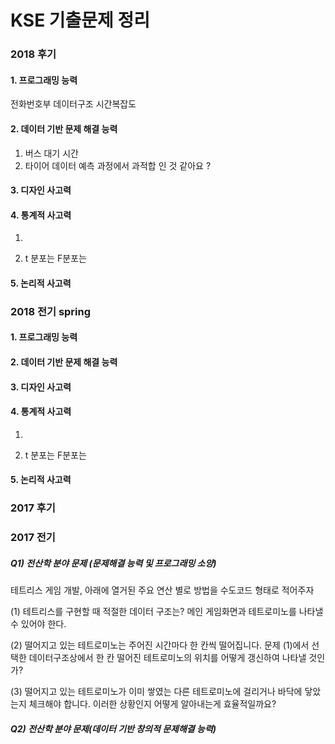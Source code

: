 # KSE 기출문제 정리



### 2018 후기 

#### 1. 프로그래밍 능력

전화번호부 데이터구조 시간복잡도 

#### 2. 데이터 기반 문제 해결 능력

1. 버스 대기 시간
2. 타이어 데이터 예측 과정에서 과적합 인 것 같아요 ?



#### 3. 디자인 사고력

#### 4. 통계적 사고력

1. 

2. t 분포는 F분포는


#### 5. 논리적 사고력



### 2018 전기 spring

#### 1. 프로그래밍 능력

#### 2. 데이터 기반 문제 해결 능력

#### 3. 디자인 사고력

#### 4. 통계적 사고력

1. 

2. t 분포는 F분포는


#### 5. 논리적 사고력







### 2017 후기





### 2017 전기

##### Q1) 전산학 분야 문제 (문제해결 능력 및 프로그래밍 소양)

테트리스 게임 개발, 아래에 열거된 주요 연산 별로 방법을 수도코드 형태로 적어주자 

(1) 테트리스를 구현할 때 적절한 데이터 구조는? 메인 게임화면과 테트로미노를 나타낼 수 있어야 한다.



(2) 떨어지고 있는 테트로미노는 주어진 시간마다 한 칸씩 떨어집니다. 문제 (1)에서 선택한 데이터구조상에서 한 칸 떨어진 테트로미노의 위치를 어떻게 갱신하여 나타낼 것인가?



(3) 떨어지고 있는 테트로미노가 이미 쌓였는 다른 테트로미노에 걸리거나 바닥에 닿았는지 체크해야 합니다. 이러한 상황인지 어떻게 알아내는게 효율적일까요?



##### Q2) 전산학 분야 문제(데이터 기반 창의적 문제해결 능력)

